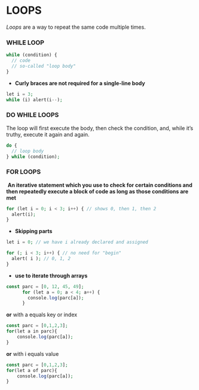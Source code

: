 # LOOPS

*Loops* are a way to repeat the same code multiple times.

### WHILE LOOP

```php
while (condition) {
  // code
  // so-called "loop body"
}
```

- **Curly braces are not required for a single-line body** 

```php
let i = 3;
while (i) alert(i--);
```

### DO WHILE LOOPS

The loop will first execute the body, then check the condition, and, while it’s truthy, execute it again and again.

```php
do {
  // loop body
} while (condition);
```

### FOR LOOPS

 **An iterative statement which you use to check for certain conditions and then repeatedly execute a block of code as long as those conditions are met**

```php
for (let i = 0; i < 3; i++) { // shows 0, then 1, then 2
  alert(i);
}
```

- **Skipping parts**

```php
let i = 0; // we have i already declared and assigned

for (; i < 3; i++) { // no need for "begin"
  alert( i ); // 0, 1, 2
}
```

- **use to iterate through arrays**

```php
const parc = [0, 12, 45, 49];
      for (let a = 0; a < 4; a++) {
        console.log(parc[a]);
      }
```

**or** with a equals key or index

```php
const parc = [0,1,2,3];
for(let a in parc){
    console.log(parc[a]);
}
```

**or** with i equals value

```php
const parc = [0,1,2,3];
for(let a of parc){
    console.log(parc[a]);
}
```
